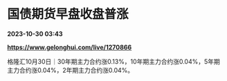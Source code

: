 # 国债期货早盘收盘普涨

**2023-10-30 03:43**

**https://www.gelonghui.com/live/1270866**

格隆汇10月30日｜30年期主力合约涨0.13%，10年期主力合约涨0.04%，5年期主力合约涨0.04%，2年期主力合约涨0.04%。